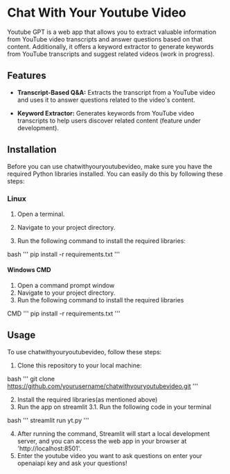 # Chat With Your Youtube Video

Youtube GPT is a web app that allows you to extract valuable information from YouTube video transcripts and answer questions based on that content. Additionally, it offers a keyword extractor to generate keywords from YouTube transcripts and suggest related videos (work in progress).

## Features

- **Transcript-Based Q&A:** Extracts the transcript from a YouTube video and uses it to answer questions related to the video's content.

- **Keyword Extractor:** Generates keywords from YouTube video transcripts to help users discover related content (feature under development).

## Installation

Before you can use chatwithyouryoutubevideo, make sure you have the required Python libraries installed. You can easily do this by following these steps:

### Linux

1. Open a terminal.

2. Navigate to your project directory.

3. Run the following command to install the required libraries:

bash
'''
pip install -r requirements.txt
'''


#### Windows CMD

1. Open a command prompt window
2. Navigate to your project directory.
3. Run the following command to install the required libraries

CMD
'''
pip install -r requirements.txt
'''




## Usage

To use chatwithyouryoutubevideo, follow these steps:

1. Clone this repository to your local machine:

bash
'''
git clone https://github.com/yourusername/chatwithyouryoutubevideo.git
'''





2. Install the required libraries(as mentioned above)
3. Run the app on streamlit 
3.1. Run the following code in your terminal

bash
'''
streamlit run yt.py
'''

4. After running the command, Streamlit will start a local development server, and you can access the web app in your browser at 'http://localhost:8501'.
5. Enter the youtube video you want to ask questions on enter your openaiapi key and ask your questions!

